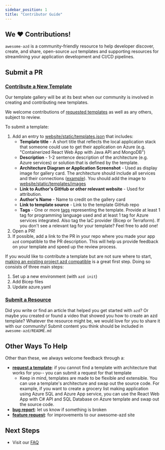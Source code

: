 ```yaml
---
sidebar_position: 1
title: "Contributor Guide"
---
```


## We ♥️ Contributions!
`awesome-azd` is a community-friendly resource to help developer discover, create, and share, open-source `azd` templates and supporting resources for streamlining your application development and CI/CD pipelines.

## Submit a PR

### [Contribute a New Template](https://github.com/Azure/awesome-azd/compare)
Our template gallery will be at its best when our community is involved in creating and contributing new templates. 

We welcome contributions of [requested templates](https://github.com/Azure/awesome-azd/issues?q=is%3Aopen+is%3Aissue+label%3Arequested-contribution) as well as any others, subject to review. 

To submit a template:
1. Add an entry to [website/static/templates.json](https://github.com/Azure/awesome-azd/blob/main/website/static/templates.json) that includes:
    - **Template title** - A short title that reflects the local application stack that someone could use to get their application on Azure (e.g. "Containerized React Web App with Java API and MongoDB")
    - **Description** - 1-2 sentence description of the architecture (e.g. Azure services) or solution that is defined by the template.
    - **Architecture Diagram or Application Screenshot** - Used as display image for gallery card. The architecture should include all services and their connections ([example](https://github.com/Azure-Samples/todo-csharp-sql/blob/main/assets/resources.png)). You should add the image to [website/static/templates/images](https://github.com/Azure/awesome-azd/tree/main/website/static/templates/images)
    - **Link to Author's GitHub or other relevant website** - Used for attribution.
    - **Author's Name** - Name to credit on the gallery card
    - **Link to template source** - Link to the template GitHub repo
    - **Tags** - One or more [tags](https://github.com/Azure/awesome-azd/blob/main/website/src/data/tags.tsx) representing the template. Provide at least 1 tag for programming language used and at least 1 tag for Azure services integrated. Also tag the IaC provider (Bicep or Terraform). If you don't see a relevant tag for your template? Feel free to add one!
2. Open a PR!
3. If possible, add a link to the PR in your repo where you made your app `azd` compatible to the PR description. This will help us provide feedback on your template and speed up the review process. 

If you would like to contribute a template but are not sure where to start, [making an existing project azd compatible](https://learn.microsoft.com/en-us/azure/developer/azure-developer-cli/make-azd-compatible) is a great first step. Doing so consists of three main steps:
1.  Set up a new environment (with `azd init`)
2.  Add Bicep files
3.  Update azure.yaml 

### [Submit a Resource](https://github.com/Azure/awesome-azd/compare)
Did you write or find an article that helped you get started with `azd`? Or maybe you created or found a video that showed you how to create an azd template? Whatever the resource might be, we would love for you to share it with our community! Submit content you think should be included in `awesome-azd/README.md`

## Other Ways To Help 
Other than these, we always welcome feedback through a:
 - [**request a template**](https://github.com/Azure/awesome-azd/issues/new?assignees=gkulin&labels=requested-contribution&template=%F0%9F%A4%94-submit-a-template-request.md&title=%5BIdea%5D+%3Cyour-template-name%3E): if you cannot find a template with architecture that works for you-- you can submit a request for that template
    - Keep in mind, templates are made to be flexible and extensible. You can use a template's architecture and swap out the source code. For example, if you want to create a grocery list making application using Azure SQL and Azure App service, you can use the React Web App with C# API and SQL Database on Azure template and swap out the source code.
 - [**bug report**](https://github.com/Azure/awesome-azd/issues/new?assignees=&labels=&template=bug_report.md&title=): let us know if something is broken
 - [**feature request**](https://github.com/Azure/awesome-azd/issues/new?assignees=&labels=&template=feature_request.md&title=): for improvements to our awesome-azd site

## Next Steps
- Visit our [FAQ](./1-faq/1-what-is-azd.md)
